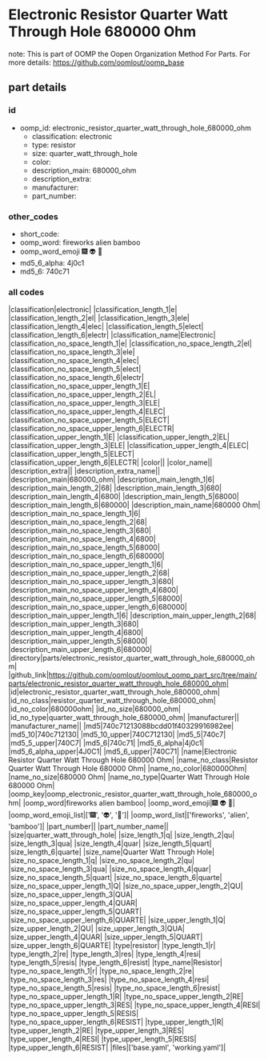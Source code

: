 # Electronic Resistor Quarter Watt Through Hole 680000 Ohm  

note: This is part of OOMP the Oopen Organization Method For Parts. For more details: https://github.com/oomlout/oomp_base

##  part details





### id
* oomp_id: electronic_resistor_quarter_watt_through_hole_680000_ohm
  * classification: electronic
  * type: resistor
  * size: quarter_watt_through_hole
  * color: 
  * description_main: 680000_ohm
  * description_extra: 
  * manufacturer: 
  * part_number: 

### other_codes
* short_code: 
* oomp_word: fireworks alien bamboo
* oomp_word_emoji :fireworks: :alien: :bamboo:
* md5_6_alpha: 4j0c1
* md5_6: 740c71

### all codes 
|classification|electronic|
|classification_length_1|e|
|classification_length_2|el|
|classification_length_3|ele|
|classification_length_4|elec|
|classification_length_5|elect|
|classification_length_6|electr|
|classification_name|Electronic|
|classification_no_space_length_1|e|
|classification_no_space_length_2|el|
|classification_no_space_length_3|ele|
|classification_no_space_length_4|elec|
|classification_no_space_length_5|elect|
|classification_no_space_length_6|electr|
|classification_no_space_upper_length_1|E|
|classification_no_space_upper_length_2|EL|
|classification_no_space_upper_length_3|ELE|
|classification_no_space_upper_length_4|ELEC|
|classification_no_space_upper_length_5|ELECT|
|classification_no_space_upper_length_6|ELECTR|
|classification_upper_length_1|E|
|classification_upper_length_2|EL|
|classification_upper_length_3|ELE|
|classification_upper_length_4|ELEC|
|classification_upper_length_5|ELECT|
|classification_upper_length_6|ELECTR|
|color||
|color_name||
|description_extra||
|description_extra_name||
|description_main|680000_ohm|
|description_main_length_1|6|
|description_main_length_2|68|
|description_main_length_3|680|
|description_main_length_4|6800|
|description_main_length_5|68000|
|description_main_length_6|680000|
|description_main_name|680000 Ohm|
|description_main_no_space_length_1|6|
|description_main_no_space_length_2|68|
|description_main_no_space_length_3|680|
|description_main_no_space_length_4|6800|
|description_main_no_space_length_5|68000|
|description_main_no_space_length_6|680000|
|description_main_no_space_upper_length_1|6|
|description_main_no_space_upper_length_2|68|
|description_main_no_space_upper_length_3|680|
|description_main_no_space_upper_length_4|6800|
|description_main_no_space_upper_length_5|68000|
|description_main_no_space_upper_length_6|680000|
|description_main_upper_length_1|6|
|description_main_upper_length_2|68|
|description_main_upper_length_3|680|
|description_main_upper_length_4|6800|
|description_main_upper_length_5|68000|
|description_main_upper_length_6|680000|
|directory|parts/electronic_resistor_quarter_watt_through_hole_680000_ohm|
|github_link|https://github.com/oomlout/oomlout_oomp_part_src/tree/main/parts/electronic_resistor_quarter_watt_through_hole_680000_ohm|
|id|electronic_resistor_quarter_watt_through_hole_680000_ohm|
|id_no_class|resistor_quarter_watt_through_hole_680000_ohm|
|id_no_color|680000ohm|
|id_no_size|680000_ohm|
|id_no_type|quarter_watt_through_hole_680000_ohm|
|manufacturer||
|manufacturer_name||
|md5|740c71213088bcdd01f40329916982ee|
|md5_10|740c712130|
|md5_10_upper|740C712130|
|md5_5|740c7|
|md5_5_upper|740C7|
|md5_6|740c71|
|md5_6_alpha|4j0c1|
|md5_6_alpha_upper|4J0C1|
|md5_6_upper|740C71|
|name|Electronic Resistor Quarter Watt Through Hole 680000 Ohm|
|name_no_class|Resistor Quarter Watt Through Hole 680000 Ohm|
|name_no_color|680000Ohm|
|name_no_size|680000 Ohm|
|name_no_type|Quarter Watt Through Hole 680000 Ohm|
|oomp_key|oomp_electronic_resistor_quarter_watt_through_hole_680000_ohm|
|oomp_word|fireworks alien bamboo|
|oomp_word_emoji|:fireworks: :alien: :bamboo:|
|oomp_word_emoji_list|[':fireworks:', ':alien:', ':bamboo:']|
|oomp_word_list|['fireworks', 'alien', 'bamboo']|
|part_number||
|part_number_name||
|size|quarter_watt_through_hole|
|size_length_1|q|
|size_length_2|qu|
|size_length_3|qua|
|size_length_4|quar|
|size_length_5|quart|
|size_length_6|quarte|
|size_name|Quarter Watt Through Hole|
|size_no_space_length_1|q|
|size_no_space_length_2|qu|
|size_no_space_length_3|qua|
|size_no_space_length_4|quar|
|size_no_space_length_5|quart|
|size_no_space_length_6|quarte|
|size_no_space_upper_length_1|Q|
|size_no_space_upper_length_2|QU|
|size_no_space_upper_length_3|QUA|
|size_no_space_upper_length_4|QUAR|
|size_no_space_upper_length_5|QUART|
|size_no_space_upper_length_6|QUARTE|
|size_upper_length_1|Q|
|size_upper_length_2|QU|
|size_upper_length_3|QUA|
|size_upper_length_4|QUAR|
|size_upper_length_5|QUART|
|size_upper_length_6|QUARTE|
|type|resistor|
|type_length_1|r|
|type_length_2|re|
|type_length_3|res|
|type_length_4|resi|
|type_length_5|resis|
|type_length_6|resist|
|type_name|Resistor|
|type_no_space_length_1|r|
|type_no_space_length_2|re|
|type_no_space_length_3|res|
|type_no_space_length_4|resi|
|type_no_space_length_5|resis|
|type_no_space_length_6|resist|
|type_no_space_upper_length_1|R|
|type_no_space_upper_length_2|RE|
|type_no_space_upper_length_3|RES|
|type_no_space_upper_length_4|RESI|
|type_no_space_upper_length_5|RESIS|
|type_no_space_upper_length_6|RESIST|
|type_upper_length_1|R|
|type_upper_length_2|RE|
|type_upper_length_3|RES|
|type_upper_length_4|RESI|
|type_upper_length_5|RESIS|
|type_upper_length_6|RESIST|
|files|['base.yaml', 'working.yaml']|
